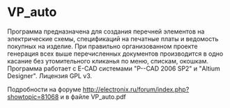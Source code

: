 # VP_auto
Программа предназначена для создания перечней элементов на электрические схемы, спецификаций на печатные платы и ведомость покупных на изделие. При правильно организованном проекте генерация всех выше перечисленных документов производится в одно касание без утомительного кликанья по меню, спискам, окошкам. Программа работает с E-CAD системами "P--CAD 2006 SP2" и "Altium Designer". Лицензия GPL v3.

Подробности на форуме http://electronix.ru/forum/index.php?showtopic=81068 и в файле VP_auto.pdf 